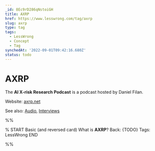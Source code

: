 ```yaml
---
_id: 8Ec9rD286qNstoiGH
title: AXRP
href: https://www.lesswrong.com/tag/axrp
slug: axrp
type: tag
tags:
  - LessWrong
  - Concept
  - Tag
synchedAt: '2022-09-01T09:42:16.680Z'
status: todo
---
```


# AXRP

The **AI X-risk Research Podcast** is a podcast hosted by Daniel Filan.

Website: [axrp.net](https://axrp.net/)

See also: [Audio](audio), [Interviews](interviews)


%%

% START
Basic (and reversed card)
What is **AXRP**?
Back: {TODO}
Tags: LessWrong
END

%%
	
